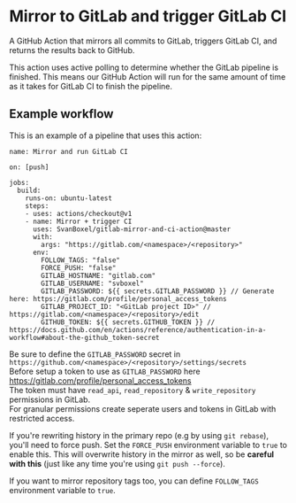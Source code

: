 # Mirror to GitLab and trigger GitLab CI

A GitHub Action that mirrors all commits to GitLab, triggers GitLab CI, and returns the results back to GitHub. 

This action uses active polling to determine whether the GitLab pipeline is finished. This means our GitHub Action will run for the same amount of time as it takes for GitLab CI to finish the pipeline. 

## Example workflow

This is an example of a pipeline that uses this action:

```workflow
name: Mirror and run GitLab CI

on: [push]

jobs:
  build:
    runs-on: ubuntu-latest
    steps:
    - uses: actions/checkout@v1
    - name: Mirror + trigger CI
      uses: SvanBoxel/gitlab-mirror-and-ci-action@master
      with:
        args: "https://gitlab.com/<namespace>/<repository>"
      env:
        FOLLOW_TAGS: "false"
        FORCE_PUSH: "false"
        GITLAB_HOSTNAME: "gitlab.com"
        GITLAB_USERNAME: "svboxel"
        GITLAB_PASSWORD: ${{ secrets.GITLAB_PASSWORD }} // Generate here: https://gitlab.com/profile/personal_access_tokens
        GITLAB_PROJECT_ID: "<GitLab project ID>" // https://gitlab.com/<namespace>/<repository>/edit
        GITHUB_TOKEN: ${{ secrets.GITHUB_TOKEN }} // https://docs.github.com/en/actions/reference/authentication-in-a-workflow#about-the-github_token-secret
```

Be sure to define the `GITLAB_PASSWORD` secret in `https://github.com/<namespace>/<repository>/settings/secrets`  
Before setup a token to use as `GITLAB_PASSWORD` here https://gitlab.com/profile/personal_access_tokens  
The token must have `read_api`, `read_repository` & `write_repository` permissions in GitLab.  
For granular permissions create seperate users and tokens in GitLab with restricted access.  

If you're rewriting history in the primary repo (e.g by using `git rebase`), you'll need to force push. Set the `FORCE_PUSH` environment variable to `true` to enable this. This will overwrite history in the mirror as well, so be **careful with this** (just like any time you're using `git push --force`).

If you want to mirror repository tags too, you can define `FOLLOW_TAGS` environment variable to `true`.
